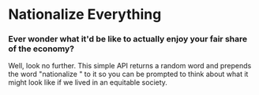 # Nationalize Everything

### Ever wonder what it'd be like to actually enjoy your fair share of the economy?

Well, look no further. This simple API returns a random word and prepends the word "nationalize " to it so you can be prompted to think about what it might look like if we lived in an equitable society. 
